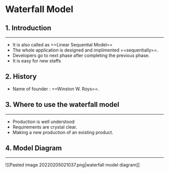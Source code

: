 # Waterfall Model
## 1. Introduction 
---- 
- It is also called as ==Linear Sequential Model==
- The whole application is designed and implimented ==sequentially==.
- Developers go to next phase after completing the previous phase.
- It is easy for new staffs <!--SR:!2022-02-09,3,250!2022-02-09,3,250-->

## 2. History
- Name of founder : ==Winston W. Roys==. <!--SR:!2022-02-09,3,250--> 

## 3. Where to use the waterfall model 
---- 
- Production is well understood
- Requirements are crystal clear.
- Making a new production of an existing product.

## 4. Model Diagram 
----
![[Pasted image 20220205021037.png|waterfall model diagram]]





